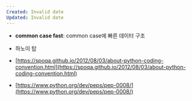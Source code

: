 ```yaml
---
Created: Invalid date
Updated: Invalid date
---
```

- ****common case fast****: common case에 빠른 데이터 구조

- 하노이 탑

- [https://spoqa.github.io/2012/08/03/about-python-coding-convention.html](https://spoqa.github.io/2012/08/03/about-python-coding-convention.html)

- [https://www.python.org/dev/peps/pep-0008/](https://www.python.org/dev/peps/pep-0008/)